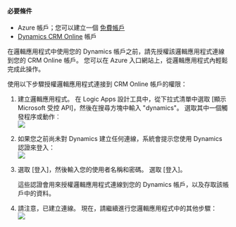 #### <a name="prerequisites"></a>必要條件
* Azure 帳戶；您可以建立一個 [免費帳戶](https://azure.microsoft.com/free)
* [Dynamics CRM Online](https://www.microsoft.com/en-us/dynamics/crm-free-trial-overview.aspx) 帳戶 

在邏輯應用程式中使用您的 Dynamics 帳戶之前，請先授權該邏輯應用程式連線到您的 CRM Online 帳戶。 您可以在 Azure 入口網站上，從邏輯應用程式內輕鬆完成此操作。 

使用以下步驟授權邏輯應用程式連接到 CRM Online 帳戶的權限：

1. 建立邏輯應用程式。 在 Logic Apps 設計工具中，從下拉式清單中選取 [顯示 Microsoft 受控 API]，然後在搜尋方塊中輸入 "dynamics"。 選取其中一個觸發程序或動作︰  
   ![](./media/connectors-create-api-crmonline/dynamics-triggers.png)
2. 如果您之前尚未對 Dynamics 建立任何連線，系統會提示您使用 Dynamics 認證來登入：  
   ![](./media/connectors-create-api-crmonline/dynamics-signin.png)
3. 選取 [登入]，然後輸入您的使用者名稱和密碼。 選取 [登入]。 
   
    這些認證會用來授權邏輯應用程式連線到您的 Dynamics 帳戶，以及存取該帳戶中的資料。 
4. 請注意，已建立連線。 現在，請繼續進行您邏輯應用程式中的其他步驟：  
   ![](./media/connectors-create-api-crmonline/dynamics-properties.png)

